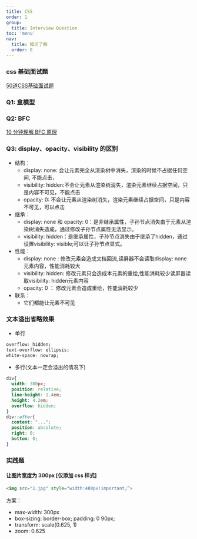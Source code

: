 ```yaml
---
title: CSS
order: 1
group:
  title: Interview Question
toc: 'menu'
nav:
  title: 知识了解
  order: 0
---
```


### css 基础面试题

[50道CSS基础面试题](https://segmentfault.com/a/1190000013325778)

### Q1: 盒模型

### Q2: BFC

[10 分钟理解 BFC 原理](https://zhuanlan.zhihu.com/p/25321647)

### Q3: display、opacity、visibility 的区别

- 结构：
  - display: none: 会让元素完全从渲染树中消失，渲染的时候不占据任何空间, 不能点击，
  - visibility: hidden:不会让元素从渲染树消失，渲染元素继续占据空间，只是内容不可见，不能点击
  - opacity: 0: 不会让元素从渲染树消失，渲染元素继续占据空间，只是内容不可见，可以点击
- 继承：
  - display: none 和 opacity: 0：是非继承属性，子孙节点消失由于元素从渲染树消失造成，通过修改子孙节点属性无法显示。
  - visibility: hidden：是继承属性，子孙节点消失由于继承了hidden，通过设置visibility: visible;可以让子孙节点显式。
- 性能：
  - display: none : 修改元素会造成文档回流,读屏器不会读取display: none元素内容，性能消耗较大
  - visibility: hidden: 修改元素只会造成本元素的重绘,性能消耗较少读屏器读取visibility: hidden元素内容
  - opacity: 0 ： 修改元素会造成重绘，性能消耗较少
- 联系：
  - 它们都能让元素不可见

### 文本溢出省略效果

- 单行

```css | pure
overflow: hidden;
text-overflow: ellipsis;
white-space: nowrap;
```

- 多行(文本一定会溢出的情况下)

```css | pure
div{
  width: 300px;
  position: relative;
  line-height: 1.4em;
  height: 4.2em;
  overflow: hidden;
}
div::after{
  content: "...";
  position: absolute;
  right: 0;
  bottom: 0;
}
```

### 实践题

#### 让图片宽度为 300px [仅添加 css 样式]

```html | pure
<img src="1.jpg" style="width:480px!important;”>
```

方案：

- max-width: 300px
- box-sizing: border-box; padding: 0 90px;
- transform: scale(0.625, 1)
- zoom: 0.625
